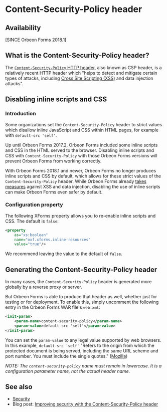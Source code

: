 # Content-Security-Policy header

## Availability

[SINCE Orbeon Forms 2018.1]

## What is the Content-Security-Policy header?

The [`Content-Security-Policy` HTTP header](https://developer.mozilla.org/en-US/docs/Web/HTTP/CSP), also known as CSP header, is a relatively recent HTTP header which "helps to detect and mitigate certain types of attacks, including [Cross Site Scripting (XSS)](https://en.wikipedia.org/wiki/Cross-site_scripting) and data injection attacks".

## Disabling inline scripts and CSS

### Introduction

Some organizations set the `Content-Security-Policy` header to strict values which disallow inline JavaScript and CSS within HTML pages, for example with `default-src 'self'`.

Up until Orbeon Forms 2017.2, Orbeon Forms included some inline scripts and CSS in the HTML served to the browser. Disabling inline scripts and CSS with `Content-Security-Policy` with those Orbeon Forms versions will prevent Orbeon Forms from working correctly.
 
With Orbeon Forms 2018.1 and newer, Orbeon Forms no longer produces inline scripts and CSS by default, which allows for these strict values of the `Content-Security-Policy` header. While Orbeon Forms already [takes measures](security.md) against XSS and data injection, disabling the use of inline scripts can make Orbeon Forms even safer by default.

### Configuration property

The following XForms property allows you to re-enable inline scripts and CSS. The default is `false`:

```xml
<property 
    as="xs:boolean" 
    name="oxf.xforms.inline-resources"                            
    value="true"/>
``` 

We recommend leaving the value to the default of `false`.

## Generating the Content-Security-Policy header

In many cases, the `Content-Security-Policy` header is generated more globally by a reverse proxy or server.

But Orbeon Forms is able to produce that header as well, whether just for testing or for deployment. To enable this, simply uncomment the following entry in the Orbeon Forms WAR file's `web.xml`:

```xml
<init-param>
    <param-name>content-security-policy</param-name>
    <param-value>default-src 'self'</param-value>
</init-param>
```

You can set the `param-value` to any legal value supported by web browsers. In this example, `default-src 'self'` "Refers to the origin from which the protected document is being served, including the same URL scheme and port number. You must include the single quotes." ([Mozilla](https://developer.mozilla.org/en-US/docs/Web/HTTP/Headers/Content-Security-Policy/default-src))

*NOTE: The `content-security-policy` name must remain in lowercase. It is a configuration parameter name, not the actual header name.*

## See also 

- [Security](security.md)
- Blog post: [Improving security with the Content-Security-Policy header](https://blog.orbeon.com/2018/08/improving-security-with-content.html)